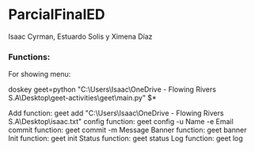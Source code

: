 # ParcialFinalED
Isaac Cyrman, Estuardo Solis y Ximena Díaz

### Functions:

For showing menu:

doskey geet=python "C:\Users\Isaac\OneDrive - Flowing Rivers S.A\Desktop\geet-activities\geet\main.py" $*

Add function: geet add "C:\Users\Isaac\OneDrive - Flowing Rivers S.A\Desktop\isaac.txt"
config function: geet config -u Name -e Email
commit function: geet commit -m Message
Banner function: geet banner 
Init function: geet init
Status function: geet status
Log function: geet log
